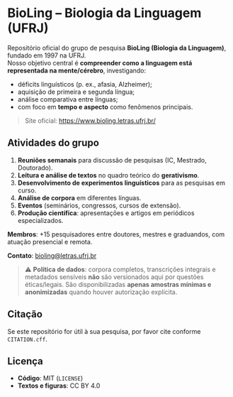 # BioLing – Biologia da Linguagem (UFRJ)

Repositório oficial do grupo de pesquisa **BioLing (Biologia da Linguagem)**, fundado em 1997 na UFRJ.  
Nosso objetivo central é **compreender como a linguagem está representada na mente/cérebro**, investigando:

- déficits linguísticos (p. ex., afasia, Alzheimer);
- aquisição de primeira e segunda língua;
- análise comparativa entre línguas;
- com foco em **tempo e aspecto** como fenômenos principais.

> Site oficial: https://www.bioling.letras.ufrj.br/

## Atividades do grupo
1. **Reuniões semanais** para discussão de pesquisas (IC, Mestrado, Doutorado).  
2. **Leitura e análise de textos** no quadro teórico do **gerativismo**.  
3. **Desenvolvimento de experimentos linguísticos** para as pesquisas em curso.  
4. **Análise de corpora** em diferentes línguas.  
5. **Eventos** (seminários, congressos, cursos de extensão).  
6. **Produção científica**: apresentações e artigos em periódicos especializados.

**Membros**: +15 pesquisadores entre doutores, mestres e graduandos, com atuação presencial e remota.

**Contato**: bioling@letras.ufrj.br

> ⚠️ **Política de dados**: corpora completos, transcrições integrais e metadados sensíveis **não** são versionados aqui por questões éticas/legais. São disponibilizadas **apenas amostras mínimas e anonimizadas** quando houver autorização explícita.

## Citação
Se este repositório for útil à sua pesquisa, por favor cite conforme `CITATION.cff`.

## Licença
- **Código**: MIT (`LICENSE`)  
- **Textos e figuras**: CC BY 4.0 
